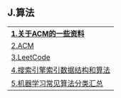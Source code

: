 <h2>J.算法</h2>

<table>
  <tr>
    <td><a href="http://www.cnblogs.com/gpcuster/archive/2007/06/14/782955.html"><strong>1.关于ACM的一些资料</strong></a></td>
  </tr>
  <tr>
    <td><a href="http://github.thinkingbar.com/">2.ACM</a></td>
  </tr>
  <tr>
    <td><a href="https://leetcode.com/problemset/algorithms/">3.LeetCode</a></td>
  </tr>
  <tr>
    <td><a href="http://www.hoohack.me/2016/05/09/datasture-and-algorithm-of-search-engine?hmsr=toutiao.io&amp;amp;utm_medium=toutiao.io&amp;amp;utm_source=toutiao.io">4.搜索引擎索引数据结构和算法</a></td>
  </tr>
  <tr>
    <td><a href="http://www.codeceo.com/article/machine-learning.html">5.机器学习常见算法分类汇总</a></td>
  </tr>
</table>
